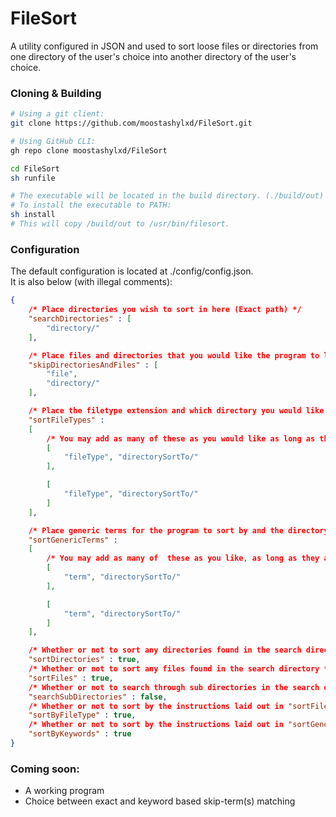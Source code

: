 # FileSort

A utility configured in JSON and used to sort loose files or directories from one directory of the user's choice into another directory of the user's choice.

### Cloning & Building
```bash
# Using a git client:
git clone https://github.com/moostashylxd/FileSort.git

# Using GitHub CLI:
gh repo clone moostashylxd/FileSort

cd FileSort
sh runfile

# The executable will be located in the build directory. (./build/out)
# To install the executable to PATH:
sh install
# This will copy /build/out to /usr/bin/filesort.
```

### Configuration
The default configuration is located at ./config/config.json.
<br>It is also below (with illegal comments):
```json
{
    /* Place directories you wish to sort in here (Exact path) */
    "searchDirectories" : [
        "directory/"
    ],

    /* Place files and directories that you would like the program to leave alone and not sort here */
    "skipDirectoriesAndFiles" : [
        "file",
        "directory/"
    ],

    /* Place the filetype extension and which directory you would like those file types sorted to in here */
    "sortFileTypes" : 
    [
        /* You may add as many of these as you would like as long as they adhere to the convention displayed below */
        [
            "fileType", "directorySortTo/"
        ],

        [
            "fileType", "directorySortTo/"
        ]
    ],

    /* Place generic terms for the program to sort by and the directory to send files/directories whose names contain those terms to (Fuzzy finding not currently supported) */
    "sortGenericTerms" : 
    [
        /* You may add as many of  these as you like, as long as they adhere to the convention displayed below */
        [
            "term", "directorySortTo/"
        ],

        [
            "term", "directorySortTo/"
        ]
    ],

    /* Whether or not to sort any directories found in the search directory */
    "sortDirectories" : true,
    /* Whether or not to sort any files found in the search directory */
    "sortFiles" : true,
    /* Whether or not to search through sub directories in the search directory */
    "searchSubDirectories" : false,
    /* Whether or not to sort by the instructions laid out in "sortFileTypes" */
    "sortByFileType" : true,
    /* Whether or not to sort by the instructions laid out in "sortGenericTerms" */
    "sortByKeywords" : true
}
```


### Coming soon:
- A working program
- Choice between exact and keyword based skip-term(s) matching 

